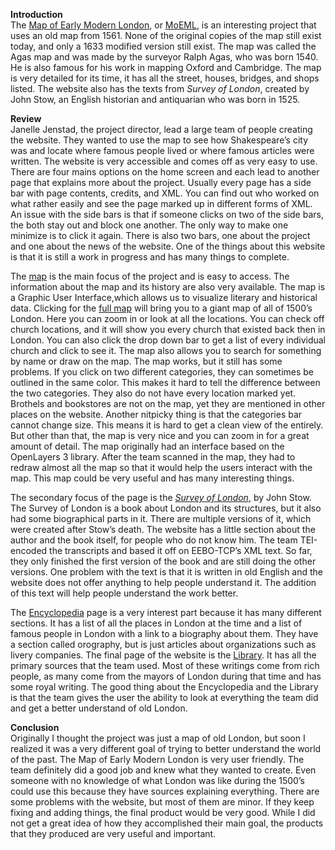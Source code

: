 **Introduction**   
The [Map of Early Modern London](http://mapoflondon.uvic.ca/index.htm), or [MoEML](http://mapoflondon.uvic.ca/index.htm), is an interesting project that uses an old map from 1561. None of the original copies of the map still exist today, and only a 1633 modified version still exist. The map was called the Agas map and was made by the surveyor Ralph Agas, who was born 1540. He is also famous for his work in mapping Oxford and Cambridge.  The map is very detailed for its time, it has all the street, houses, bridges, and shops listed. The website also has the texts from *Survey of London*, created by John Stow, an English historian and antiquarian who was born in 1525.

**Review**   
Janelle Jenstad, the project director, lead a large team of people creating the website. They wanted to use the map to see how Shakespeare’s city was and locate where famous people lived or where famous articles were written. The website is very accessible and comes off as very easy to use. There are four mains options on the home screen and each lead to another page that explains more about the project. Usually every page has a side bar with page contents, credits, and XML. You can find out who worked on what rather easily and see the page marked up in different forms of XML. An issue with the side bars is that if someone clicks on two of the side bars, the both stay out and block one another. The only way to make one minimize is to click it again. There is also two bars, one about the project and one about the news of the website. One of the things about this website is that it is still a work in progress and has many things to complete.

The [map](http://mapoflondon.uvic.ca/map.htm) is the main focus of the project and is easy to access. The information about the map and its history are also very available. The map is a Graphic User Interface,which allows us to visualize literary and historical data. Clicking for the [full map](http://mapoflondon.uvic.ca/agas.htm) will bring you to a giant map of all of 1500’s London. Here you can zoom in or look at all the locations. You can check off church locations, and it will show you every church that existed back then in London. You can also click the drop down bar to get a list of every individual church and click to see it. The map also allows you to search for something by name or draw on the map. The map works, but it still has some problems. If you click on two different categories, they can sometimes be outlined in the same color. This makes it hard to tell the difference between the two categories. They also do not have every location marked yet. Brothels and bookstores are not on the map, yet they are mentioned in other places on the website. Another nitpicky thing is that the categories bar cannot change size. This means it is hard to get a clean view of the entirely. But other than that, the map is very nice and you can zoom in for a great amount of detail. The map originally had an interface based on the OpenLayers 3 library.  After the team scanned in the map, they had to redraw almost all the map so that it would help the users interact with the map. This map could be very useful and has many interesting things.

The secondary focus of the page is the [*Survey of London*](http://mapoflondon.uvic.ca/stow.htm), by John Stow. The Survey of London is a book about London and its structures, but it also had some biographical parts in it. There are multiple versions of it, which were created after Stow’s death. The website has a little section about the author and the book itself, for people who do not know him. The team TEI-encoded the transcripts and based it off on EEBO-TCP’s XML text. So far, they only finished the first version of the book and are still doing the other versions. One problem with the text is that it is written in old English and the website does not offer anything to help people understand it. The addition of this text will help people understand the work better.

The [Encyclopedia](http://mapoflondon.uvic.ca/mdtEncyclopedia.htm?listType=subcategory) page is a very interest part because it has many different sections. It has a list of all the places in London at the time and a list of famous people in London with a link to a biography about them. They have a section called orography, but is just articles about organizations such as livery companies. The final page of the website is the [Library](http://mapoflondon.uvic.ca/mdtPrimarySourceLibrary.htm?listType=subcategory). It has all the primary sources that the team used. Most of these writings come from rich people, as many come from the mayors of London during that time and has some royal writing. The good thing about the Encyclopedia and the Library is that the team gives the user the ability to look at everything the team did and get a better understand of old London.
	
 **Conclusion**  
Originally I thought the project was just a map of old London, but soon I realized it was a very different goal of trying to better understand the world of the past. The Map of Early Modern London is very user friendly. The team definitely did a good job and knew what they wanted to create. Even someone with no knowledge of what London was like during the 1500’s could use this because they have sources explaining everything. There are some problems with the website, but most of them are minor. If they keep fixing and adding things, the final product would be very good. While I did not get a great idea of how they accomplished their main goal, the products that they produced are very useful and important.
